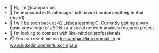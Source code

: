 - 👋 Hi, I’m @campaniluis
- 👀 I’m interested in IA (although I still haven't coded anything in that regard)
- 🌱 I will be soon back at 42 Lisboa learning C. Currently getting a very basic knowledge of JSON for a social network analysis research project
- 💞️ I’m looking to connect with like-minded professionals
- 📫 You can reach me via luiscampani@protonmail.ch or www.linkedin.com/in/luiscampani

